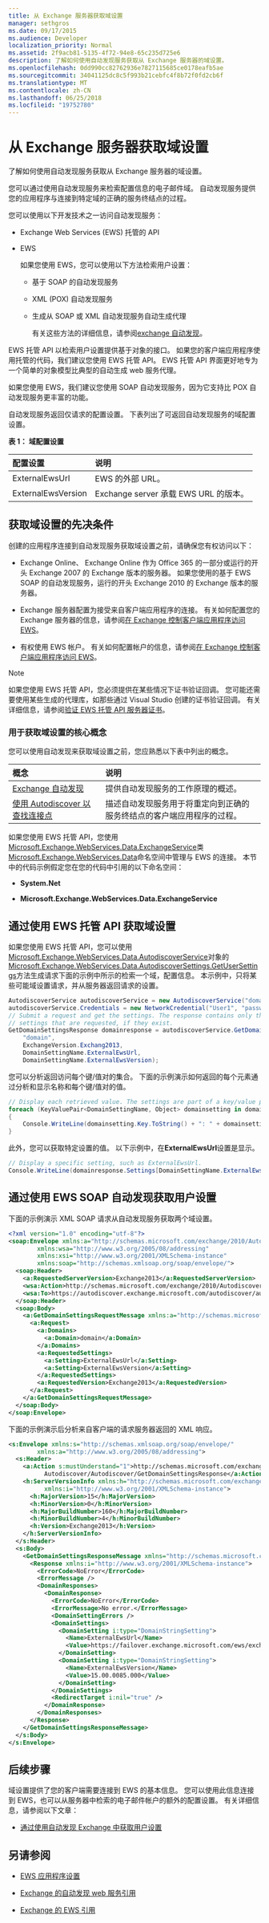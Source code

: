 ```yaml
---
title: 从 Exchange 服务器获取域设置
manager: sethgros
ms.date: 09/17/2015
ms.audience: Developer
localization_priority: Normal
ms.assetid: 2f9acb81-5135-4f72-94e8-65c235d725e6
description: 了解如何使用自动发现服务获取从 Exchange 服务器的域设置。
ms.openlocfilehash: 0dd990cc82762936e7827115685ce0178eafb5ae
ms.sourcegitcommit: 34041125dc8c5f993b21cebfc4f8b72f0fd2cb6f
ms.translationtype: MT
ms.contentlocale: zh-CN
ms.lasthandoff: 06/25/2018
ms.locfileid: "19752780"
---
```

# <a name="get-domain-settings-from-an-exchange-server"></a>从 Exchange 服务器获取域设置

了解如何使用自动发现服务获取从 Exchange 服务器的域设置。
  
您可以通过使用自动发现服务来检索配置信息的电子邮件域。 自动发现服务提供您的应用程序与连接到特定域的正确的服务终结点的过程。
  
您可以使用以下开发技术之一访问自动发现服务：
  
- Exchange Web Services (EWS) 托管的 API
    
- EWS
    
    如果您使用 EWS，您可以使用以下方法检索用户设置：
    
  - 基于 SOAP 的自动发现服务
    
  - XML (POX) 自动发现服务
    
  - 生成从 SOAP 或 XML 自动发现服务自动生成代理
    
    有关这些方法的详细信息，请参阅[exchange 自动发现](autodiscover-for-exchange.md)。
    
EWS 托管 API 以检索用户设置提供基于对象的接口。 如果您的客户端应用程序使用托管的代码，我们建议您使用 EWS 托管 API。 EWS 托管 API 界面更好地专为一个简单的对象模型比典型的自动生成 web 服务代理。 
  
如果您使用 EWS，我们建议您使用 SOAP 自动发现服务，因为它支持比 POX 自动发现服务更丰富的功能。
  
自动发现服务返回仅请求的配置设置。 下表列出了可返回自动发现服务的域配置设置。
  
**表 1： 域配置设置**

|**配置设置**|**说明**|
|:-----|:-----|
|ExternalEwsUrl  <br/> |EWS 的外部 URL。  <br/> |
|ExternalEwsVersion  <br/> |Exchange server 承载 EWS URL 的版本。  <br/> |
   
## <a name="prerequisites-for-getting-domain-settings"></a>获取域设置的先决条件
<a name="bk_Prereq"> </a>

创建的应用程序连接到自动发现服务获取域设置之前，请确保您有权访问以下：
  
- Exchange Online、 Exchange Online 作为 Office 365 的一部分或运行的开头 Exchange 2007 的 Exchange 版本的服务器。 如果您使用的基于 EWS SOAP 的自动发现服务，运行的开头 Exchange 2010 的 Exchange 版本的服务器。
    
- Exchange 服务器配置为接受来自客户端应用程序的连接。 有关如何配置您的 Exchange 服务器的信息，请参阅[在 Exchange 控制客户端应用程序访问 EWS](controlling-client-application-access-to-ews-in-exchange.md)。
    
- 有权使用 EWS 帐户。 有关如何配置帐户的信息，请参阅[在 Exchange 控制客户端应用程序访问 EWS](controlling-client-application-access-to-ews-in-exchange.md)。
    
> [!NOTE]
> 如果您使用 EWS 托管 API，您必须提供在某些情况下证书验证回调。 您可能还需要使用某些生成的代理库，如那些通过 Visual Studio 创建的证书验证回调。 有关详细信息，请参阅[验证 EWS 托管 API 服务器证书](how-to-validate-a-server-certificate-for-the-ews-managed-api.md)。 
  
### <a name="core-concepts-for-getting-domain-settings"></a>用于获取域设置的核心概念
<a name="bk_Core"> </a>

您可以使用自动发现来获取域设置之前，您应熟悉以下表中列出的概念。
  
|**概念**|**说明**|
|:-----|:-----|
|[Exchange 自动发现](autodiscover-for-exchange.md) <br/> |提供自动发现服务的工作原理的概述。  <br/> |
|[使用 Autodiscover 以查找连接点](how-to-use-autodiscover-to-find-connection-points.md) <br/> |描述自动发现服务用于将重定向到正确的服务终结点的客户端应用程序的过程。  <br/> |
   
如果您使用 EWS 托管 API，您使用[Microsoft.Exchange.WebServices.Data.ExchangeService](http://msdn.microsoft.com/en-us/library/exchange/dd635811%28v=exchg.80%29.aspx)类[Microsoft.Exchange.WebServices.Data](http://msdn.microsoft.com/en-us/library/exchange/dd633907%28v=exchg.80%29.aspx)命名空间中管理与 EWS 的连接。 本节中的代码示例假定您在您的代码中引用的以下命名空间： 
  
- **System.Net**
    
- **Microsoft.Exchange.WebServices.Data.ExchangeService**
    
## <a name="get-domain-settings-by-using-the-ews-managed-api"></a>通过使用 EWS 托管 API 获取域设置
<a name="bk_Managed"> </a>

如果您使用 EWS 托管 API，您可以使用[Microsoft.Exchange.WebServices.Data.AutodiscoverService](http://msdn.microsoft.com/en-us/library/exchange/dd634321%28v=exchg.80%29.aspx)对象的[Microsoft.Exchange.WebServices.Data.AutodiscoverSettings.GetUserSettings](http://msdn.microsoft.com/en-us/library/exchange/microsoft.exchange.webservices.autodiscover.autodiscoverservice.getusersettings%28v=exchg.80%29.aspx)方法生成请求下面的示例中所示的检索一个域，配置信息。 本示例中，只将某些可能域设置请求，并从服务器返回请求的设置。 
  
```cs
AutodiscoverService autodiscoverService = new AutodiscoverService("domain.contoso.com");
autodiscoverService.Credentials = new NetworkCredential("User1", "password", "domain.contoso.com");
// Submit a request and get the settings. The response contains only the
// settings that are requested, if they exist.
GetDomainSettingsResponse domainresponse = autodiscoverService.GetDomainSettings(
    "domain",
    ExchangeVersion.Exchang2013,
    DomainSettingName.ExternalEwsUrl,
    DomainSettingName.ExternalEwsVersion);
```

您可以分析返回访问每个键/值对的集合。 下面的示例演示如何返回的每个元素通过分析和显示名称和每个键/值对的值。
  
```cs
// Display each retrieved value. The settings are part of a key/value pair.
foreach (KeyValuePair<DomainSettingName, Object> domainsetting in domainresponse.Settings)
{
    Console.WriteLine(domainsetting.Key.ToString() + ": " + domainsetting.Value.ToString());
}
```

此外，您可以获取特定设置的值。 以下示例中，在**ExternalEwsUrl**设置是显示。 
  
```cs
// Display a specific setting, such as ExternalEwsUrl.
Console.WriteLine(domainresponse.Settings[DomainSettingName.ExternalEwsUrl]);
```

## <a name="get-user-settings-by-using-ews-soap-autodiscover"></a>通过使用 EWS SOAP 自动发现获取用户设置
<a name="bk_SOAP"> </a>

下面的示例演示 XML SOAP 请求从自动发现服务获取两个域设置。
  
```XML
<?xml version="1.0" encoding="utf-8"?>
<soap:Envelope xmlns:a="http://schemas.microsoft.com/exchange/2010/Autodiscover" 
        xmlns:wsa="http://www.w3.org/2005/08/addressing" 
        xmlns:xsi="http://www.w3.org/2001/XMLSchema-instance" 
        xmlns:soap="http://schemas.xmlsoap.org/soap/envelope/">
  <soap:Header>
    <a:RequestedServerVersion>Exchange2013</a:RequestedServerVersion>
    <wsa:Action>http://schemas.microsoft.com/exchange/2010/Autodiscover/Autodiscover/GetDomainSettings</wsa:Action>
    <wsa:To>https://autodiscover.exchange.microsoft.com/autodiscover/autodiscover.svc</wsa:To>
  </soap:Header>
  <soap:Body>
    <a:GetDomainSettingsRequestMessage xmlns:a="http://schemas.microsoft.com/exchange/2010/Autodiscover">
      <a:Request>
        <a:Domains>
          <a:Domain>domain</a:Domain>
        </a:Domains>
        <a:RequestedSettings>
          <a:Setting>ExternalEwsUrl</a:Setting>
          <a:Setting>ExternalEwsVersion</a:Setting>
        </a:RequestedSettings>
        <a:RequestedVersion>Exchange2013</a:RequestedVersion>
      </a:Request>
    </a:GetDomainSettingsRequestMessage>
  </soap:Body>
</soap:Envelope>
```

下面的示例演示后分析来自客户端的请求服务器返回的 XML 响应。
  
```XML
<s:Envelope xmlns:s="http://schemas.xmlsoap.org/soap/envelope/" 
        xmlns:a="http://www.w3.org/2005/08/addressing">
  <s:Header>
    <a:Action s:mustUnderstand="1">http://schemas.microsoft.com/exchange/2010/
          Autodiscover/Autodiscover/GetDomainSettingsResponse</a:Action>
    <h:ServerVersionInfo xmlns:h="http://schemas.microsoft.com/exchange/2010/Autodiscover" 
          xmlns:i="http://www.w3.org/2001/XMLSchema-instance">
      <h:MajorVersion>15</h:MajorVersion>
      <h:MinorVersion>0</h:MinorVersion>
      <h:MajorBuildNumber>160</h:MajorBuildNumber>
      <h:MinorBuildNumber>4</h:MinorBuildNumber>
      <h:Version>Exchange2013</h:Version>
    </h:ServerVersionInfo>
  </s:Header>
  <s:Body>
    <GetDomainSettingsResponseMessage xmlns="http://schemas.microsoft.com/exchange/2010/Autodiscover">
      <Response xmlns:i="http://www.w3.org/2001/XMLSchema-instance">
        <ErrorCode>NoError</ErrorCode>
        <ErrorMessage />
        <DomainResponses>
          <DomainResponse>
            <ErrorCode>NoError</ErrorCode>
            <ErrorMessage>No error.</ErrorMessage>
            <DomainSettingErrors />
            <DomainSettings>
              <DomainSetting i:type="DomainStringSetting">
                <Name>ExternalEwsUrl</Name>
                <Value>https://failover.exchange.microsoft.com/ews/exchange.asmx</Value>
              </DomainSetting>
              <DomainSetting i:type="DomainStringSetting">
                <Name>ExternalEwsVersion</Name>
                <Value>15.00.0085.000</Value>
              </DomainSetting>
            </DomainSettings>
            <RedirectTarget i:nil="true" />
          </DomainResponse>
        </DomainResponses>
      </Response>
    </GetDomainSettingsResponseMessage>
  </s:Body>
</s:Envelope>
```

## <a name="next-steps"></a>后续步骤
<a name="bk_Next"> </a>

域设置提供了您的客户端需要连接到 EWS 的基本信息。 您可以使用此信息连接到 EWS，也可以从服务器中检索的电子邮件帐户的额外的配置设置。 有关详细信息，请参阅以下文章：
  
- [通过使用自动发现 Exchange 中获取用户设置](how-to-get-user-settings-from-exchange-by-using-autodiscover.md)
    
## <a name="see-also"></a>另请参阅


- [EWS 应用程序设置](setting-up-your-ews-application.md)
    
- [Exchange 的自动发现 web 服务引用](http://msdn.microsoft.com/library/a01124a8-a8cf-4b80-8625-d7ee05690bca%28Office.15%29.aspx)
    
- [Exchange 的 EWS 引用](http://msdn.microsoft.com/library/2a873474-1bb2-4cb1-a556-40e8c4159f4a%28Office.15%29.aspx)
    


